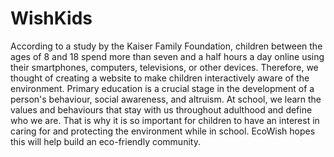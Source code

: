 # WishKids
According to a study by the Kaiser Family Foundation, children between the ages of 8 and 18 spend more than seven and a half hours a day online using their smartphones, computers, televisions, or other devices. Therefore, we thought of creating a website to make children interactively aware of the environment. Primary education is a crucial stage in the development of a person's behaviour, social awareness, and altruism. At school, we learn the values and behaviours that stay with us throughout adulthood and define who we are. That is why it is so important for children to have an interest in caring for and protecting the environment while in school. EcoWish hopes this will help build an eco-friendly community.
